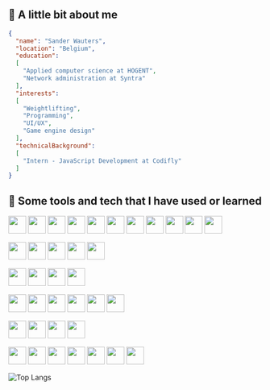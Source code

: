 ## 👤 A little bit about me

```json
{
  "name": "Sander Wauters",
  "location": "Belgium",
  "education": 
  [
    "Applied computer science at HOGENT",
    "Network administration at Syntra"   
  ],
  "interests":
  [
    "Weightlifting",
    "Programming",
    "UI/UX",
    "Game engine design"
  ],
  "technicalBackground": 
  [
    "Intern - JavaScript Development at Codifly"
  ]
}

```

## 🧰 Some tools and tech that I have used or learned

<img src="https://cdn.jsdelivr.net/gh/devicons/devicon@latest/icons/html5/html5-original.svg" width="35" height="35" /> <img src="https://cdn.jsdelivr.net/gh/devicons/devicon@latest/icons/css3/css3-original.svg" width="35" height="35" /> <img src="https://cdn.jsdelivr.net/gh/devicons/devicon@latest/icons/javascript/javascript-original.svg" width="35" height="35" /> <img src="https://cdn.jsdelivr.net/gh/devicons/devicon@latest/icons/typescript/typescript-original.svg" width="35" height="35" /> <img src="https://cdn.jsdelivr.net/gh/devicons/devicon@latest/icons/react/react-original.svg" width="35" height="35" /> <img src="https://cdn.jsdelivr.net/gh/devicons/devicon@latest/icons/eslint/eslint-original.svg" width="35" height="35" /> <img src="https://cdn.jsdelivr.net/gh/devicons/devicon@latest/icons/jetpackcompose/jetpackcompose-original.svg" width="35" height="35" /> <img src="https://cdn.jsdelivr.net/gh/devicons/devicon@latest/icons/blazor/blazor-original.svg" width="35" height="35" /> <img src="https://cdn.jsdelivr.net/gh/devicons/devicon@latest/icons/sass/sass-original.svg" width="35" height="35" /> <img src="https://cdn.jsdelivr.net/gh/devicons/devicon@latest/icons/sequelize/sequelize-original.svg" width="35" height="35" /> <img src="https://cdn.jsdelivr.net/gh/devicons/devicon@latest/icons/dotnetcore/dotnetcore-original.svg" width="35" height="35" /> 

<img src="https://cdn.jsdelivr.net/gh/devicons/devicon@latest/icons/postgresql/postgresql-original.svg" width="35" height="35" /> <img src="https://cdn.jsdelivr.net/gh/devicons/devicon@latest/icons/mysql/mysql-original.svg" width="35" height="35" /> <img src="https://cdn.jsdelivr.net/gh/devicons/devicon@latest/icons/mongodb/mongodb-original.svg" width="35" height="35" /> <img src="https://cdn.jsdelivr.net/gh/devicons/devicon@latest/icons/microsoftsqlserver/microsoftsqlserver-original.svg" width="35" height="35" /> <img src="https://cdn.jsdelivr.net/gh/devicons/devicon@latest/icons/redis/redis-original.svg" width="35" height="35" /> 

<img src="https://cdn.jsdelivr.net/gh/devicons/devicon@latest/icons/cmake/cmake-original.svg" width="35" height="35" /> <img src="https://cdn.jsdelivr.net/gh/devicons/devicon@latest/icons/c/c-original.svg" width="35" height="35" /> <img src="https://cdn.jsdelivr.net/gh/devicons/devicon@latest/icons/cplusplus/cplusplus-original.svg" width="35" height="35" /> <img src="https://cdn.jsdelivr.net/gh/devicons/devicon@latest/icons/csharp/csharp-original.svg" width="35" height="35" /> 

<img src="https://cdn.jsdelivr.net/gh/devicons/devicon@latest/icons/git/git-original.svg" width="35" height="35" /> <img src="https://cdn.jsdelivr.net/gh/devicons/devicon@latest/icons/github/github-original.svg" width="35" height="35" /> <img src="https://cdn.jsdelivr.net/gh/devicons/devicon@latest/icons/gitlab/gitlab-original.svg" width="35" height="35" /> <img src="https://cdn.jsdelivr.net/gh/devicons/devicon@latest/icons/docker/docker-original.svg" width="35" height="35" /> <img src="https://cdn.jsdelivr.net/gh/devicons/devicon@latest/icons/bash/bash-original.svg" width="35" height="35" /> <img src="https://cdn.jsdelivr.net/gh/devicons/devicon@latest/icons/jira/jira-original.svg" width="35" height="35" />

<img src="https://cdn.jsdelivr.net/gh/devicons/devicon@latest/icons/kotlin/kotlin-original.svg" width="35" height="35" /> <img src="https://cdn.jsdelivr.net/gh/devicons/devicon@latest/icons/lua/lua-original.svg" width="35" height="35" /> <img src="https://cdn.jsdelivr.net/gh/devicons/devicon@latest/icons/python/python-original.svg" width="35" height="35" /> <img src="https://cdn.jsdelivr.net/gh/devicons/devicon@latest/icons/java/java-original.svg" width="35" height="35" />

<img src="https://cdn.jsdelivr.net/gh/devicons/devicon@latest/icons/androidstudio/androidstudio-original.svg" width="35" height="35" /> <img src="https://cdn.jsdelivr.net/gh/devicons/devicon@latest/icons/visualstudio/visualstudio-original.svg" width="35" height="35" /> <img src="https://cdn.jsdelivr.net/gh/devicons/devicon@latest/icons/vscode/vscode-original.svg" width="35" height="35" /> <img src="https://cdn.jsdelivr.net/gh/devicons/devicon@latest/icons/blender/blender-original.svg" width="35" height="35" /> <img src="https://cdn.jsdelivr.net/gh/devicons/devicon@latest/icons/figma/figma-original.svg" width="35" height="35" /> <img src="https://cdn.jsdelivr.net/gh/devicons/devicon@latest/icons/neovim/neovim-original.svg" width="35" height="35" /> <img src="https://cdn.jsdelivr.net/gh/devicons/devicon@latest/icons/eclipse/eclipse-original.svg" width="35" height="35" />

![Top Langs](https://github-readme-stats.vercel.app/api/top-langs/?username=Sander-Wauters&theme=gruvbox)
